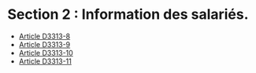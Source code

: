#  Section 2 : Information des salariés.

* [Article D3313-8](./LEGIARTI000018533376.md)
* [Article D3313-9](./LEGIARTI000031588577.md)
* [Article D3313-10](./LEGIARTI000018533372.md)
* [Article D3313-11](./LEGIARTI000031588573.md)
